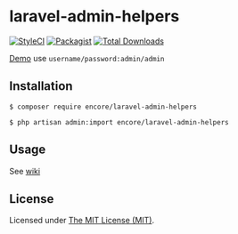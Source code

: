 laravel-admin-helpers
=====================

[![StyleCI](https://styleci.io/repos/97667375/shield?branch=master)](https://styleci.io/repos/97667375)
[![Packagist](https://img.shields.io/packagist/l/encore/laravel-admin-helpers.svg?maxAge=2592000)](https://packagist.org/packages/encore/laravel-admin-helpers)
[![Total Downloads](https://img.shields.io/packagist/dt/encore/laravel-admin-helpers.svg?style=flat-square)](https://packagist.org/packages/encore/laravel-admin-helpers)

[Demo](http://120.26.143.106/admin) use `username/password:admin/admin`

## Installation

```
$ composer require encore/laravel-admin-helpers

$ php artisan admin:import encore/laravel-admin-helpers
```

## Usage

See [wiki](http://z-song.github.io/laravel-admin/#/en/helpers)

License
------------
Licensed under [The MIT License (MIT)](LICENSE).
